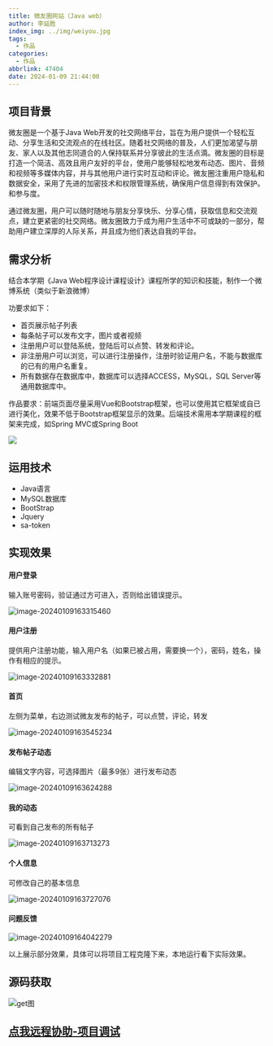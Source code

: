 ```yaml
---
title: 微友圈网站（Java web）
author: 李延胜
index_img: ../img/weiyou.jpg
tags:
  - 作品
categories:
  - 作品
abbrlink: 47404
date: 2024-01-09 21:44:00
---
```

## 项目背景

微友圈是一个基于Java Web开发的社交网络平台，旨在为用户提供一个轻松互动、分享生活和交流观点的在线社区。随着社交网络的普及，人们更加渴望与朋友、家人以及其他志同道合的人保持联系并分享彼此的生活点滴。微友圈的目标是打造一个简洁、高效且用户友好的平台，使用户能够轻松地发布动态、图片、音频和视频等多媒体内容，并与其他用户进行实时互动和评论。微友圈注重用户隐私和数据安全，采用了先进的加密技术和权限管理系统，确保用户信息得到有效保护。和参与度。

通过微友圈，用户可以随时随地与朋友分享快乐、分享心情，获取信息和交流观点，建立更紧密的社交网络。微友圈致力于成为用户生活中不可或缺的一部分，帮助用户建立深厚的人际关系，并且成为他们表达自我的平台。

## 需求分析

结合本学期《Java Web程序设计课程设计》课程所学的知识和技能，制作一个微博系统（类似于新浪微博）

功要求如下：

- 首页展示帖子列表
- 每条帖子可以发布文字，图片或者视频
- 注册用户可以登陆系统，登陆后可以点赞、转发和评论。
- 非注册用户可以浏览，可以进行注册操作，注册时验证用户名，不能与数据库的已有的用户名重复。
- 所有数据存在数据库中，数据库可以选择ACCESS，MySQL，SQL Server等通用数据库中。

作品要求：前端页面尽量采用Vue和Bootstrap框架，也可以使用其它框架或自已进行美化，效果不低于Bootstrap框架显示的效果。后端技术需用本学期课程的框架来完成，如Spring MVC或Spring Boot

![](http://cdn.qiniu.liyansheng.top/typora/ad.jpg)

## 运用技术

- Java语言
- MySQL数据库
- BootStrap
- Jquery
- sa-token

## 实现效果

#### **用户登录**

输入账号密码，验证通过方可进入，否则给出错误提示。

![image-20240109163315460](http://cdn.qiniu.liyansheng.top/typora/image-20240109163315460.png)

#### **用户注册**

提供用户注册功能，输入用户名（如果已被占用，需要换一个），密码，姓名，操作有相应的提示。

 ![image-20240109163332881](http://cdn.qiniu.liyansheng.top/typora/image-20240109163332881.png)

#### **首页**

左侧为菜单，右边测试微友发布的帖子，可以点赞，评论，转发

![image-20240109163545234](http://cdn.qiniu.liyansheng.top/typora/image-20240109163545234.png)

####  发布帖子动态

编辑文字内容，可选择图片（最多9张）进行发布动态

![image-20240109163624288](http://cdn.qiniu.liyansheng.top/typora/image-20240109163624288.png)

####  我的动态

可看到自己发布的所有帖子

![image-20240109163713273](http://cdn.qiniu.liyansheng.top/typora/image-20240109163713273.png)

####  个人信息

可修改自己的基本信息

![image-20240109163727076](http://cdn.qiniu.liyansheng.top/typora/image-20240109163727076.png)

#### 问题反馈

![image-20240109164042279](http://cdn.qiniu.liyansheng.top/typora/image-20240109164042279.png)

 

以上展示部分效果，具体可以将项目工程克隆下来，本地运行看下实际效果。





## 源码获取

![get图](http://cdn.qiniu.liyansheng.top/typora/get%E5%9B%BE.jpg)

## [点我远程协助-项目调试](https://bbs.csdn.net/topics/615978314)